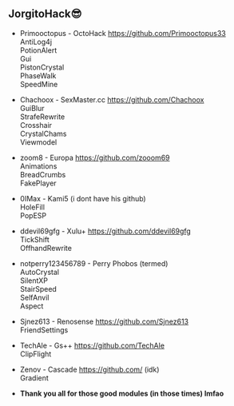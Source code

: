 ## JorgitoHack😎

- Primooctopus - OctoHack https://github.com/Primooctopus33 <br />
 AntiLog4j <br />
 PotionAlert <br />
 Gui<br />
 PistonCrystal<br />
 PhaseWalk<br />
 SpeedMine<br />

- Chachoox - SexMaster.cc https://github.com/Chachoox <br />
 GuiBlur<br />
 StrafeRewrite<br />
 Crosshair<br />
 CrystalChams<br />
 Viewmodel<br />

- zoom8 - Europa https://github.com/zooom69 <br />
 Animations<br />
 BreadCrumbs<br />
 FakePlayer<br />

- 0IMax - Kami5 (i dont have his github) <br />
 HoleFill<br />
 PopESP<br />

- ddevil69gfg - Xulu+ https://github.com/ddevil69gfg <br />
 TickShift<br />
 OffhandRewrite<br />

- notperry123456789 - Perry Phobos (termed) <br />
 AutoCrystal<br />
 SilentXP<br />
 StairSpeed<br />
 SelfAnvil<br />
 Aspect<br />

- Sjnez613 - Renosense https://github.com/Sjnez613 <br />
 FriendSettings<br />

- TechAle - Gs++ https://github.com/TechAle <br />
 ClipFlight<br />

- Zenov - Cascade https://github.com/ (idk) <br />
 Gradient<br />

- **Thank you all for those good modules (in those times) lmfao**
